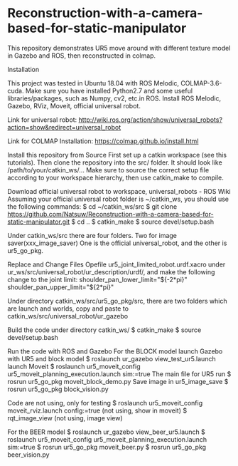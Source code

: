 # Reconstruction-with-a-camera-based-for-static-manipulator
This repository demonstrates UR5 move around with different texture model in Gazebo and ROS, then reconstructed in colmap. 

Installation

This project was tested in Ubuntu 18.04 with ROS Melodic, COLMAP-3.6-cuda. 
Make sure you have installed Python2.7 and some useful libraries/packages, such as Numpy, cv2, etc.in ROS.
Install ROS Melodic, Gazebo, RViz, Moveit, official universal robot.

Link for universal robot: 
http://wiki.ros.org/action/show/universal_robots?action=show&redirect=universal_robot

Link for COLMAP Installation: 
https://colmap.github.io/install.html


Install this repository from Source
First set up a catkin workspace (see this tutorials).
Then clone the repository into the src/ folder. It should look like /path/to/your/catkin_ws/… 
Make sure to source the correct setup file according to your workspace hierarchy, then use catkin_make to compile.


Download official universal robot to workspace, universal_robots - ROS Wiki
Assuming your official universal robot folder is ~/catkin_ws, you should use the following commands:
$ cd ~/catkin_ws/src
$ git clone https://github.com/Natsuw/Reconstruction-with-a-camera-based-for-static-manipulator.git
$ cd ..
$ catkin_make
$ source devel/setup.bash

Under catkin_ws/src there are four folders. Two for image saver(xxx_image_saver)
One is the official universal_robot, and the other is ur5_go_pkg.


Replace and Change Files 
Opefile ur5_joint_limited_robot.urdf.xacro under ur_ws/src/universal_robot/ur_description/urdf/, and make the following change to the joint limit:
  shoulder_pan_lower_limit="${-2*pi}" shoulder_pan_upper_limit="${2*pi}"

Under directory catkin_ws/src/ur5_go_pkg/src, there are two folders which are launch and worlds, copy and paste to catkin_ws/src/universal_robot/ur_gazebo

Build the code under directory catkin_ws/
$ catkin_make
$ source devel/setup.bash 

Run the code with ROS and Gazebo 
For the BLOCK model
launch Gazebo with UR5 and block model 
$ roslaunch ur_gazebo view_test_ur5.launch 
launch Moveit 
$ roslaunch ur5_moveit_config ur5_moveit_planning_execution.launch sim:=true
The main file for UR5 run
$ rosrun ur5_go_pkg moveit_block_demo.py
Save image in ur5_image_save
$ rosrun ur5_go_pkg block_vision.py

Code are not using, only for testing
$ roslaunch ur5_moveit_config moveit_rviz.launch config:=true (not using, show in moveit)
$ rqt_image_view (not using, image view) 


For the BEER model
$ roslaunch ur_gazebo view_beer_ur5.launch 
$ roslaunch ur5_moveit_config ur5_moveit_planning_execution.launch sim:=true
$ rosrun ur5_go_pkg moveit_beer.py
$ rosrun ur5_go_pkg beer_vision.py

